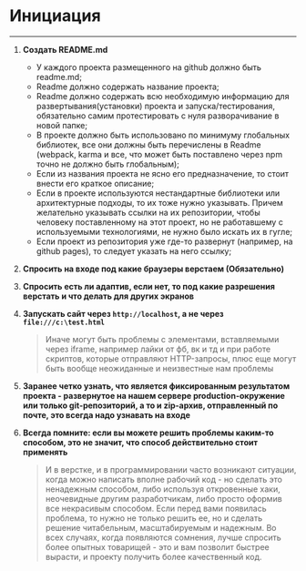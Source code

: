 # Инициация

---

1. **Создать README.md**

   * У каждого проекта размещенного на github должно быть readme.md;
   * Readme должно содержать название проекта;
   * Readme должно содержать всю необходимую информацию для развертывания(установки) проекта и запуска/тестирования, обязательно самим протестировать с нуля разворачивание в новой папке;
   * В проекте должно быть использовано по минимуму глобальных библиотек, все они должны быть перечислены в Readme (webpack, karma и все, что может быть поставлено через npm точно не должно быть глобальным);
   * Если из названия проекта не ясно его предназначение, то стоит внести его краткое описание;
   * Если в проекте используются нестандартные библиотеки или архитектурные подходы, то их тоже нужно указывать. Причем желательно указывать ссылки на их репозитории, чтобы человеку поставленному на этот проект, но не работавшему с используемыми технологиями, не нужно было искать их в гугле;
   * Если проект из репозитория уже где-то развернут (например, на github pages), то следует указать на него ссылку;  

2. **Спросить на входе под какие браузеры верстаем (Обязательно)**  

3. **Спросить есть ли адаптив, если нет, то под какие разрешения верстать и что делать для других экранов**

4. **Запускать сайт через `http://localhost`, а не через `file:///c:\test.html`**

   > Иначе могут быть проблемы с элементами, вставляемыми через iframe, например лайки от фб, вк и тд и при работе скриптов, которые отправляют HTTP-запросы, плюс еще могут быть вообще неожиданные и неизвестные нам проблемы

5. **Заранее четко узнать, что является фиксированным результатом проекта - развернутое на нашем сервере production-окружение или только git-репозиторий, а то и zip-архив, отправленный по почте, это всегда надо узнавать на входе**

6. **Всегда помните: если вы можете решить проблемы каким-то способом, это не значит, что способ действительно стоит применять**

   > И в верстке, и в программировании часто возникают ситуации, когда можно написать вполне рабочий код - но сделать это ненадежным способом, либо используя откровенные хаки, неочевидные другим разработчикам, либо просто оформив все некрасивым способом. Если перед вами появилась проблема, то нужно не только решить ее, но и сделать решение читабельным, масштабируемым и надежным. Во всех случаях, когда появляются сомнения, лучше спросить более опытных товарищей - это и вам позволит быстрее вырасти, и проекту получить более качественный код.
